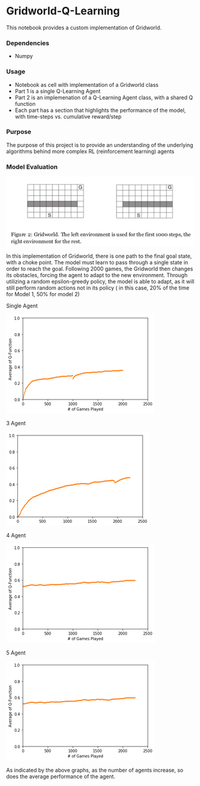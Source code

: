 # Gridworld-Q-Learning
This notebook provides a custom implementation of Gridworld.


### Dependencies
- Numpy

### Usage
- Notebook as cell with implementation of a Gridworld class
- Part 1 is a single Q-Learning Agent
- Part 2 is an implemenation of a Q-Learning Agent class, with a shared Q function 
- Each part has a section that highlights the performance of the model, with time-steps vs. cumulative reward/step

### Purpose 

The purpose of this project is to provide an understanding of the underlying algorithms behind more complex RL (reinforcement learning) agents

### Model Evaluation

![Gridworld](https://raw.githubusercontent.com/Jzar/Gridworld-Q-Learning/master/Gridworld.png)

In this implementation of Gridworld, there is one path to the final goal state, with a choke point. The model must learn to pass 
through a single state in order to reach the goal. Following 2000 games, the Gridworld then changes its obstacles, forcing the 
agent to adapt to the new environment. Through utilizing a random epsilon-greedy policy, the model is able to adapt, as it will
still perform random actions not in its policy ( in this case, 20% of the time for Model 1, 50% for model 2)

Single Agent


![Single Agent Q-Learning](https://raw.githubusercontent.com/Jzar/Gridworld-Q-Learning/master/model1-Performance.png)



3 Agent


![3 Agent Q-Learning](https://raw.githubusercontent.com/Jzar/Gridworld-Q-Learning/master/model2-performance.png)

4 Agent 



![4 Agent Q-Learning](https://raw.githubusercontent.com/Jzar/Gridworld-Q-Learning/master/Model2-4agents.png)


5 Agent

![4 Agent Q-Learning](https://raw.githubusercontent.com/Jzar/Gridworld-Q-Learning/master/Model2-5agents.png)


As indicated by the above graphs, as the number of agents increase, so does the average performance of the agent.
